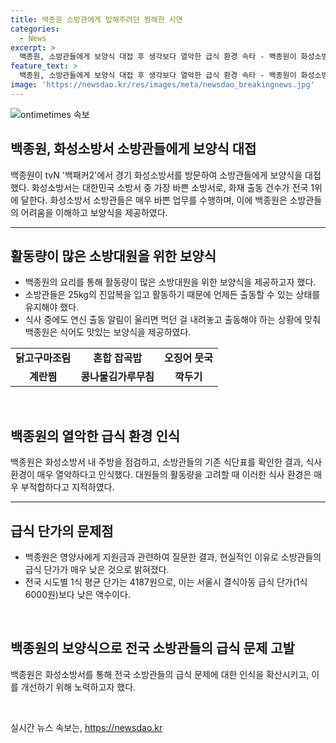 ```yaml
---
title: 백종원 소방관에게 밥해주려던 찡해한 사연
categories:
  - News
excerpt: >
  백종원, 소방관들에게 보양식 대접 후 생각보다 열악한 급식 환경 속타 - 백종원이 화성소방서를 방문해 소방대원들에게 보양식을 대접한 후, 소방관들의 열악한 급식 환경에 안타김을 표했다. 25kg의 진압복을 입고 화재와 싸우는 소방대원들은 언제든 출동해야 하고, 식사 중이라도 알림음이 울리면 바로 출동해야 하는데, 이에 대한 대책이 필요하다는 발언을 했다. 또한, 소방관들의 식사는 일반 급식 수준으로 열악하며, 지원금 문제로 인해 식사가 부족한 상태인 것으로 드러냈다. 이에 백종원은 소방서 내 주방 시설과 기존 식단표를 점검한 뒤, 대원들에게 장어구이, 들깨 삼계탕, 파김치, 인삼을 넣은 약밥으로 대접하여 화제를 모았다.
feature_text: >
  백종원, 소방관들에게 보양식 대접 후 생각보다 열악한 급식 환경 속타 - 백종원이 화성소방서를 방문해 소방대원들에게 보양식을 대접한 후, 소방관들의 열악한 급식 환경에 안타김을 표했다. 25kg의 진압복을 입고 화재와 싸우는 소방대원들은 언제든 출동해야 하고, 식사 중이라도 알림음이 울리면 바로 출동해야 하는데, 이에 대한 대책이 필요하다는 발언을 했다. 또한, 소방관들의 식사는 일반 급식 수준으로 열악하며, 지원금 문제로 인해 식사가 부족한 상태인 것으로 드러냈다. 이에 백종원은 소방서 내 주방 시설과 기존 식단표를 점검한 뒤, 대원들에게 장어구이, 들깨 삼계탕, 파김치, 인삼을 넣은 약밥으로 대접하여 화제를 모았다.
image: 'https://newsdao.kr/res/images/meta/newsdao_breakingnews.jpg'
---
```


<p><img src="https://newsdao.kr/res/images/meta/newsdao_breakingnews.jpg" alt="ontimetimes 속보" /></p>

<h2 data-ke-size="size26">백종원, 화성소방서 소방관들에게 보양식 대접</h2>

<p data-ke-size="size16">백종원이 tvN '백패커2'에서 경기 화성소방서를 방문하여 소방관들에게 보양식을 대접했다. 화성소방서는 대한민국 소방서 중 가장 바쁜 소방서로, 화재 출동 건수가 전국 1위에 달한다. 화성소방서 소방관들은 매우 바쁜 업무를 수행하며, 이에 백종원은 소방관들의 어려움을 이해하고 보양식을 제공하였다.</p>

<hr>

<h2 data-ke-size="size26">활동량이 많은 소방대원을 위한 보양식</h2>

<ul>
<li>백종원의 요리를 통해 활동량이 많은 소방대원을 위한 보양식을 제공하고자 했다.</li>
<li>소방관들은 25kg의 진압복을 입고 활동하기 때문에 언제든 출동할 수 있는 상태를 유지해야 했다.</li>
<li>식사 중에도 연신 출동 알림이 울리면 먹던 걸 내려놓고 출동해야 하는 상황에 맞춰 백종원은 식어도 맛있는 보양식을 제공하였다.</li>
</ul>

<table>
<tr>
<td style="text-align: center; height: 17px;"><b>닭고구마조림</b></td>
<td style="text-align: center; height: 17px;"><b>혼합 잡곡밥</b></td>
<td style="text-align: center; height: 17px;"><b>오징어 뭇국</b></td>
</tr>
<tr>
<td style="text-align: center; height: 17px;"><b>계란찜</b></td>
<td style="text-align: center; height: 17px;"><b>콩나물김가루무침</b></td>
<td style="text-align: center; height: 17px;"><b>깍두기</b></td>
</tr>
</table>

<p data-ke-size="size16">&nbsp;</p>

<h2 data-ke-size="size26">백종원의 열악한 급식 환경 인식</h2>

<p data-ke-size="size16">백종원은 화성소방서 내 주방을 점검하고, 소방관들의 기존 식단표를 확인한 결과, 식사 환경이 매우 열악하다고 인식했다. 대원들의 활동량을 고려할 때 이러한 식사 환경은 매우 부적합하다고 지적하였다.</p>

<hr>

<h2 data-ke-size="size26">급식 단가의 문제점</h2>

<ul>
<li>백종원은 영양사에게 지원금과 관련하여 질문한 결과, 현실적인 이유로 소방관들의 급식 단가가 매우 낮은 것으로 밝혀졌다.</li>
<li>전국 시도별 1식 평균 단가는 4187원으로, 이는 서울시 결식아동 급식 단가(1식 6000원)보다 낮은 액수이다.</li>
</ul>

<p data-ke-size="size16">&nbsp;</p>

<h2 data-ke-size="size26">백종원의 보양식으로 전국 소방관들의 급식 문제 고발</h2>

<p data-ke-size="size16">백종원은 화성소방서를 통해 전국 소방관들의 급식 문제에 대한 인식을 확산시키고, 이를 개선하기 위해 노력하고자 했다.</p>

<p data-ke-size="size16">&nbsp;</p>
실시간 뉴스 속보는, <a href="https://newsdao.kr" rel="dofollow">https://newsdao.kr</a>


